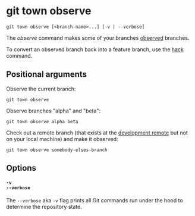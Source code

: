 # git town observe

```command-summary
git town observe [<branch-name>...] [-v | --verbose]
```

The _observe_ command makes some of your branches
[observed](../branch-types.md#observed-branches) branches.

To convert an observed branch back into a feature branch, use the
[hack](hack.md) command.

## Positional arguments

Observe the current branch:

```fish
git town observe
```

Observe branches "alpha" and "beta":

```fish
git town observe alpha beta
```

Check out a remote branch (that exists at the
[development remote](../preferences/dev-remote.md) but not on your local
machine) and make it observed:

```fish
git town observe somebody-elses-branch
```

## Options

#### `-v`<br>`--verbose`

The `--verbose` aka `-v` flag prints all Git commands run under the hood to
determine the repository state.
